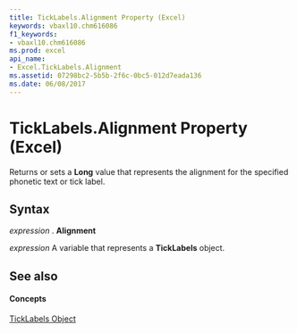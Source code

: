 ```yaml
---
title: TickLabels.Alignment Property (Excel)
keywords: vbaxl10.chm616086
f1_keywords:
- vbaxl10.chm616086
ms.prod: excel
api_name:
- Excel.TickLabels.Alignment
ms.assetid: 07298bc2-5b5b-2f6c-0bc5-012d7eada136
ms.date: 06/08/2017
---
```



# TickLabels.Alignment Property (Excel)

Returns or sets a  **Long** value that represents the alignment for the specified phonetic text or tick label.


## Syntax

 _expression_ . **Alignment**

 _expression_ A variable that represents a **TickLabels** object.


## See also


#### Concepts


[TickLabels Object](Excel.TickLabels(objec).md)

